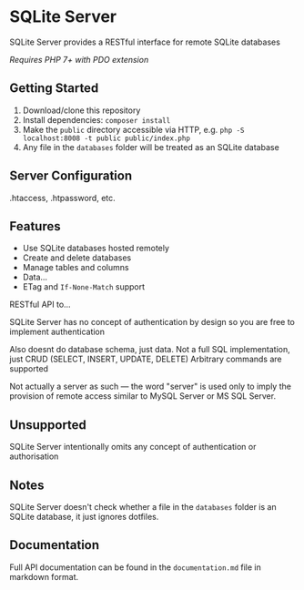 # SQLite Server

SQLite Server provides a RESTful interface for remote SQLite databases

_Requires PHP 7+ with PDO extension_

## Getting Started

1. Download/clone this repository
1. Install dependencies: `composer install`
1. Make the `public` directory accessible via HTTP, e.g. `php -S localhost:8008 -t public public/index.php`
1. Any file in the `databases` folder will be treated as an SQLite database

## Server Configuration

.htaccess, .htpassword, etc.

## Features

- Use SQLite databases hosted remotely
- Create and delete databases
- Manage tables and columns
- Data...
- ETag and `If-None-Match` support

RESTful API to...

SQLite Server has no concept of authentication by design so you are free to implement authentication

Also doesnt do database schema, just data. Not a full SQL implementation, just CRUD (SELECT, INSERT, UPDATE, DELETE)
Arbitrary commands are supported

Not actually a server as such — the word "server" is used only to imply the provision of remote access similar to MySQL Server or MS SQL Server.

## Unsupported

SQLite Server intentionally omits any concept of authentication or authorisation

## Notes

SQLite Server doesn't check whether a file in the `databases` folder is an SQLite database, it just ignores dotfiles.

## Documentation

Full API documentation can be found in the `documentation.md` file in markdown format.
